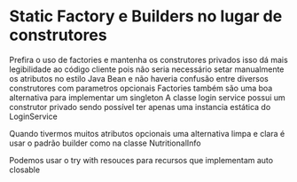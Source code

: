 # Static Factory e Builders no lugar de construtores

Prefira o uso de factories e mantenha os construtores privados
isso dá mais legibilidade ao código cliente pois não seria necessário setar manualmente
os atributos no estilo Java Bean e não haveria confusão entre diversos construtores com parametros opcionais
Factories também são uma boa alternativa para implementar um singleton
A classe login service possui um construtor privado sendo possível ter apenas uma instancia estática do LoginService  
  
Quando tivermos muitos atributos opcionais uma alternativa limpa e clara é usar o padrão builder como na classe NutritionalInfo

  
Podemos usar o try with resouces para recursos que implementam auto closable